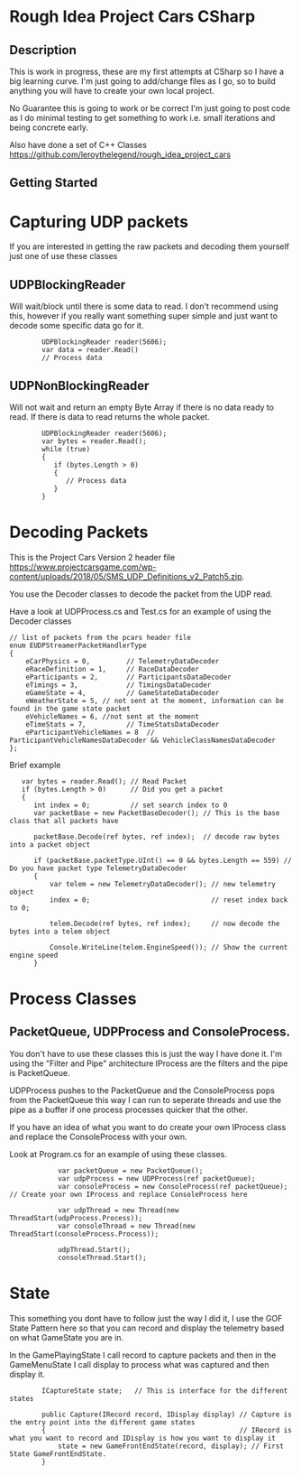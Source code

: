 # Rough Idea Project Cars CSharp

## Description

This is work in progress, these are my first attempts at CSharp so I have a big learning curve.
I'm just going to add/change files as I go, so to build anything you will have to create your own local project.

No Guarantee this is going to work or be correct I'm just going to post code as I do minimal testing to get something to work i.e. small iterations and being concrete early.

Also have done a set of C++ Classes https://github.com/leroythelegend/rough_idea_project_cars

## Getting Started

# Capturing UDP packets

If you are interested in getting the raw packets and decoding them yourself just one of use these classes

## UDPBlockingReader 

Will wait/block until there is some data to read. I don't recommend using this, however if you really want something super simple and just want to decode some specific data go for it.

```
        UDPBlockingReader reader(5606);
        var data = reader.Read()
        // Process data       
```

## UDPNonBlockingReader

Will not wait and return an empty Byte Array if there is no data ready to read. If there is data to read returns the whole packet.

```
        UDPBlockingReader reader(5606);
        var bytes = reader.Read();
        while (true)
        {
           if (bytes.Length > 0)
           {
              // Process data
           }
        }
```

# Decoding Packets

This is the Project Cars Version 2 header file https://www.projectcarsgame.com/wp-content/uploads/2018/05/SMS_UDP_Definitions_v2_Patch5.zip.

You use the Decoder classes to decode the packet from the UDP read.

Have a look at UDPProcess.cs and Test.cs for an example of using the Decoder classes

```
// list of packets from the pcars header file
enum EUDPStreamerPacketHandlerType
{
	eCarPhysics = 0,         // TelemetryDataDecoder
	eRaceDefinition = 1,     // RaceDataDecoder
	eParticipants = 2,       // ParticipantsDataDecoder
	eTimings = 3,            // TimingsDataDecoder
	eGameState = 4,          // GameStateDataDecoder
	eWeatherState = 5, // not sent at the moment, information can be found in the game state packet
	eVehicleNames = 6, //not sent at the moment
	eTimeStats = 7,          // TimeStatsDataDecoder
	eParticipantVehicleNames = 8  // ParticipantVehicleNamesDataDecoder && VehicleClassNamesDataDecoder
};
```

Brief example

```
   var bytes = reader.Read(); // Read Packet
   if (bytes.Length > 0)      // Did you get a packet
   {
      int index = 0;          // set search index to 0
      var packetBase = new PacketBaseDecoder(); // This is the base class that all packets have

      packetBase.Decode(ref bytes, ref index);  // decode raw bytes into a packet object

      if (packetBase.packetType.UInt() == 0 && bytes.Length == 559) // Do you have packet type TelemetryDataDecoder
      {
          var telem = new TelemetryDataDecoder(); // new telemetry object
          index = 0;                              // reset index back to 0;

          telem.Decode(ref bytes, ref index);     // now decode the bytes into a telem object
          
          Console.WriteLine(telem.EngineSpeed()); // Show the current engine speed
      }
```

# Process Classes

## PacketQueue, UDPProcess and ConsoleProcess.

You don't have to use these classes this is just the way I have done it.  I'm using the "Filter and Pipe" architecture IProcess are the filters and the pipe is PacketQueue.

UDPProcess pushes to the PacketQueue and the ConsoleProcess pops from the PacketQueue this way I can run to seperate threads and use the pipe as a buffer if one process processes quicker that the other.

If you have an idea of what you want to do create your own IProcess class and replace the ConsoleProcess with your own.

Look at Program.cs for an example of using these classes.

```
            var packetQueue = new PacketQueue();
            var udpProcess = new UDPProcess(ref packetQueue);
            var consoleProcess = new ConsoleProcess(ref packetQueue);  // Create your own IProcess and replace ConsoleProcess here

            var udpThread = new Thread(new ThreadStart(udpProcess.Process));
            var consoleThread = new Thread(new ThreadStart(consoleProcess.Process));

            udpThread.Start();
            consoleThread.Start();
```

# State

This something you dont have to follow just the way I did it, I use the GOF State Pattern here so that you can record and display the telemetry based on what GameState you are in.

In the GamePlayingState I call record to capture packets and then in the GameMenuState I call display to process what was captured and then display it.

```
        ICaptureState state;   // This is interface for the different states

        public Capture(IRecord record, IDisplay display) // Capture is the entry point into the different game states
        {                                                // IRecord is what you want to record and IDisplay is how you want to display it
            state = new GameFrontEndState(record, display); // First State GameFrontEndState.
        }
```
